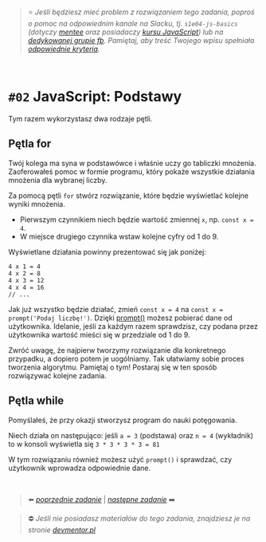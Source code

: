 

> :star: *Jeśli będziesz mieć problem z rozwiązaniem tego zadania, poproś o pomoc na odpowiednim kanale na Slacku, tj. `s1e04-js-basics` (dotyczy [mentee](https://devmentor.pl/mentoring-javascript/) oraz posiadaczy [kursu JavaScript](https://devmentor.pl/p/javascript-for-beginners/)) lub na [dedykowanej grupie fb](https://www.facebook.com/groups/155234921740033). Pamiętaj, aby treść Twojego wpisu spełniała [odpowiednie kryteria](https://devmentor.pl/jak-prosic-o-pomoc/).*

&nbsp;

# `#02` JavaScript: Podstawy


Tym razem wykorzystasz dwa rodzaje pętli.

## Pętla for

Twój kolega ma syna w podstawówce i właśnie uczy go tabliczki mnożenia. Zaoferowałeś pomoc w formie programu, który pokaże wszystkie działania mnożenia dla wybranej liczby.

Za pomocą pętli `for` stwórz rozwiązanie, które będzie wyświetlać kolejne wyniki mnożenia.
- Pierwszym czynnikiem niech będzie wartość zmiennej `x`, np. `const x = 4`.
- W miejsce drugiego czynnika wstaw kolejne cyfry od 1 do 9.

Wyświetlane działania powinny prezentować się jak poniżej:

```
4 x 1 = 4
4 x 2 = 8
4 x 3 = 12
4 x 4 = 16
// ...
```

Jak już wszystko będzie działać, zmień `const x = 4` na `const x = prompt('Podaj liczbę!')`. Dzięki [prompt()](https://www.w3scho›ols.com/jsref/met_win_prompt.asp) możesz pobierać dane od użytkownika. Idelanie, jeśli za każdym razem sprawdzisz, czy podana przez użytkownika wartość mieści się w przedziale od 1 do 9.

Zwróć uwagę, że najpierw tworzymy rozwiązanie dla konkretnego przypadku, a dopiero potem je uogólniamy. Tak ułatwiamy sobie proces tworzenia algorytmu. Pamiętaj o tym! Postaraj się w ten sposób rozwiązywać kolejne zadania.

## Pętla while

Pomyślałeś, że przy okazji stworzysz program do nauki potęgowania. 

Niech działa on następująco: jeśli `a = 3` (podstawa) oraz `n = 4` (wykładnik) to w konsoli wyświetla się `3 * 3 * 3 * 3 = 81`

W tym rozwiązaniu również możesz użyć `prompt()` i sprawdzać, czy użytkownik wprowadza odpowiednie dane.


&nbsp;

> :arrow_left: [*poprzednie zadanie*](./../01) | [*następne zadanie*](./../03) :arrow_right:

> :no_entry: *Jeśli nie posiadasz materiałów do tego zadania, znajdziesz je na stronie [devmentor.pl](https://devmentor.pl/p/js-basics/)*
